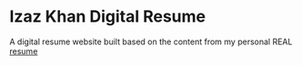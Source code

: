 # Izaz Khan Digital Resume

A digital resume website built based on the content from my personal REAL [resume](./assets/resume.pdf) 
